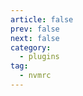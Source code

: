```yaml
---
article: false
prev: false
next: false
category:
  - plugins
tag:
  - nvmrc
---
```


<!-- # .nvmrc 文件 -->
